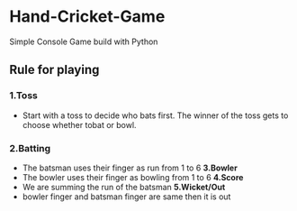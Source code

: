 # Hand-Cricket-Game
Simple Console Game build with Python

## Rule for playing
### 1.Toss
* Start with a toss to decide who bats first. The winner of the toss gets to choose whether tobat or bowl.&nbsp;
### 2.Batting
* The batsman uses their finger as run from 1 to 6
**3.Bowler**
* The bowler uses their finger as bowling from 1 to 6
**4.Score**
* We are summing the run of the batsman
**5.Wicket/Out**
* bowler finger and batsman finger are same then it is out
